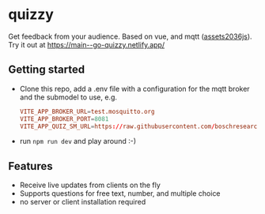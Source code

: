 # quizzy
Get feedback from your audience. Based on vue, and mqtt ([assets2036js](https://github.com/boschresearch/assets2036js)). Try it out at https://main--go-quizzy.netlify.app/

## Getting started
- Clone this repo, add a .env file with a configuration for the mqtt broker and the submodel to use, e.g.
    ```toml
    VITE_APP_BROKER_URL=test.mosquitto.org
    VITE_APP_BROKER_PORT=8081
    VITE_APP_QUIZ_SM_URL=https://raw.githubusercontent.com/boschresearch/assets2036-submodels/master/quiz.json
    ```
- run `npm run dev` and play around :-)

## Features
- Receive live updates from clients on the fly
- Supports questions for free text, number, and multiple choice
- no server or client installation required

